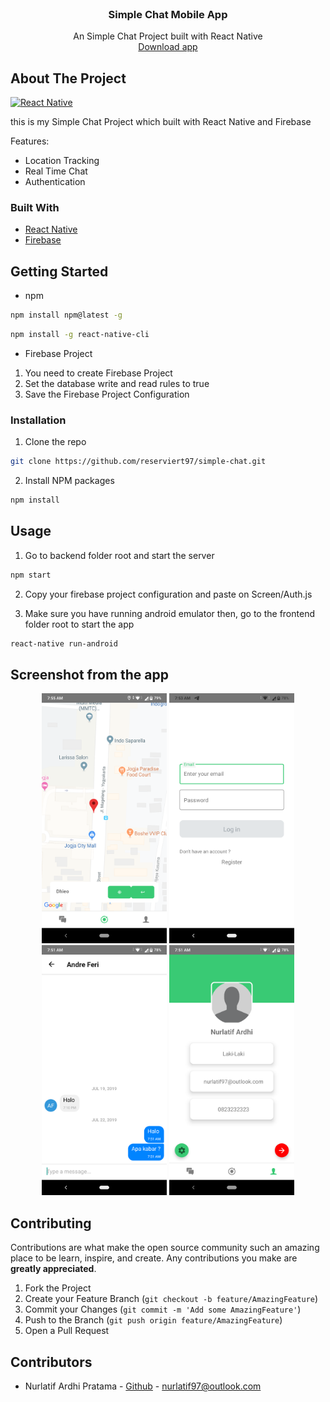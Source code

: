 <!-- PROJECT LOGO -->
<br />
<p align="center">
  <a href="https://github.com/reserviert97/simple-chat"></a>

  <h3 align="center">Simple Chat Mobile App</h3>

  <p align="center">
    An Simple Chat Project built with React Native
    <br />
    <a href="https://drive.google.com/file/d/1-0KVV3E9VLgtlqaT8Zb0jiEBLgo4YjA9/view?usp=drivesdk">Download app </a>
  </p>
</p>

<!-- ABOUT THE PROJECT -->
## About The Project
[![React Native](https://img.shields.io/badge/React%20Native-0.60-blue.svg?style=rounded-square)](https://facebook.github.io/react-native/)


this is my Simple Chat Project which built with React Native and Firebase

Features:
* Location Tracking
* Real Time Chat
* Authentication

### Built With
* [React Native](https://facebook.github.io/react-native/)
* [Firebase](https://firebase.google.com/)



<!-- GETTING STARTED -->
## Getting Started

* npm
```sh
npm install npm@latest -g
```
```sh
npm install -g react-native-cli
```

* Firebase Project
1. You need to create Firebase Project
2. Set the database write and read rules to true
3. Save the Firebase Project Configuration

### Installation

1. Clone the repo
```sh
git clone https://github.com/reserviert97/simple-chat.git
```
2. Install NPM packages
```sh
npm install
```

<!-- USAGE EXAMPLES -->
## Usage

1. Go to backend folder root and start the server
```sh
npm start
```
2. Copy your firebase project configuration and paste on Screen/Auth.js

3. Make sure you have running android emulator then, go to the frontend folder root to start the app
```sh
react-native run-android
```
## Screenshot from the app
<p align='center'>
  <span>
  <img src='https://raw.githubusercontent.com/reserviert97/simple-chat/master/screenshots/1.png' width=200 />
  <img src='https://raw.githubusercontent.com/reserviert97/simple-chat/master/screenshots/2.png' width=200 />
  <img src='https://raw.githubusercontent.com/reserviert97/simple-chat/master/screenshots/3.png' width=200 />
  <img src='https://raw.githubusercontent.com/reserviert97/simple-chat/master/screenshots/4.png' width=200 />

<!-- CONTRIBUTING -->
## Contributing

Contributions are what make the open source community such an amazing place to be learn, inspire, and create. Any contributions you make are **greatly appreciated**.

1. Fork the Project
2. Create your Feature Branch (`git checkout -b feature/AmazingFeature`)
3. Commit your Changes (`git commit -m 'Add some AmazingFeature'`)
4. Push to the Branch (`git push origin feature/AmazingFeature`)
5. Open a Pull Request


<!-- CONTACT -->
## Contributors

* Nurlatif Ardhi Pratama - [Github](https://github.com/reserviert97) - nurlatif97@outlook.com


